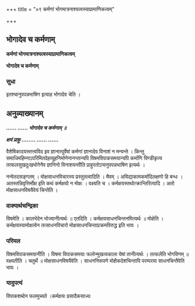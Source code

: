 +++
title = "०९ कर्मणां भोगमात्रनाश्यत्वस्याप्रामाणिकत्वम्"

+++


## भोगादेव च कर्मणाम्

**कर्मणां भोगमात्रनाश्यत्वस्याप्रामाणिकत्वम्**

**भोगादेव च कर्मणाम्**

### **सुधा**

इतश्चानुपपन्नभाषिण इत्याह भोगादेव चेति ।

## **अनुव्याख्यानम्**

***...... ...... भोगादेव च कर्मणाम् ॥***

***क्षयं प्राहुः ........ ...... ......***

वैशेषिकादयस्तत्त्वविद इव ज्ञानात्पूर्वेषां कर्मणां ज्ञानादेव विनाशं न मन्यन्ते । किन्तु समाधिमहिम्नाऽपरिमितदेहव्यूहनिर्माणेनानन्तान्यपि विषमविपाकसमयान्यपि कर्माणि पिण्डीकृत्य तत्फलसुखदुःखभोगेनैव ज्ञानिनो विनाशयन्तीति प्राहुरतोऽप्यनुपपन्नभाषिण इत्यर्थः ।

नन्वेतदसङ्गतम् । मोक्षसाधनविचारस्य प्रस्तुतत्वादिति । मैवम् । अविद्याकामकर्मादिलक्षणो हि बन्धः । अतस्तन्निवृत्तिर्मोक्ष इति कथं कर्मक्षयो न मोक्षः । वक्ष्यति च । कर्मक्षयस्तथोत्क्रान्तिरित्यादि । अतो मोक्षसाधनविषयैवेयं चिन्तेति ।

### **वाक्यार्थचन्द्रिका**

विषमेति । कालभेदेन भोज्यानीत्यर्थः ॥ एतदिति । कर्मक्षयसाधनचिन्तनमित्यर्थः ॥ मोक्षेति । कर्मक्षयस्यामोक्षत्वेन तत्साधनविचारो मोक्षसाधनचिन्ताप्रक्रमविरुद्ध इति भावः ।

### **परिमल** 

विषमविपाकसमयानीति । विषमा विपाकसमयाः फलोन्मुखत्वकाला येषां तानीत्यर्थः । तत्फलेति भोगविणम् ॥ वक्ष्यतीति । चतुर्थे ॥ मोक्षसाधनविषयैवेति । साधननिरूपणे मोक्षैकदेशचिन्तापि परम्परया साधनचिन्तैवेति भावः ।

### **यादुपत्यं**

विपाकशब्देन फलमुच्यते ।कर्मक्षयः प्रसादैकसाध्यः

